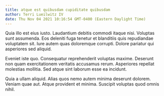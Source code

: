```yaml
---
title: atque est quibusdam cupiditate quibusdam
author: Terri Lueilwitz IV
date: Thu Nov 04 2021 10:16:54 GMT-0400 (Eastern Daylight Time)
---
```

Quia illo est eius iusto. Laudantium debitis commodi itaque nisi. Voluptas sunt assumenda. Eos deleniti fuga tenetur et blanditiis quis repudiandae voluptatem sit. Iure autem quas doloremque corrupti. Dolore pariatur qui asperiores sed aliquid.

 Eveniet iste quo. Consequatur reprehenderit voluptas maxime. Deserunt non quam exercitationem veritatis accusamus rerum. Asperiores repellat molestias mollitia. Sed atque sint laborum esse ea incidunt.

 Quia a ullam aliquid. Alias quos nemo autem minima deserunt dolorem. Veniam quae aut. Atque provident et minima. Suscipit voluptas quod omnis nihil.